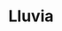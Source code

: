 ---
title: Lluvia
date: 
draft: false

# descripcion
description : Aros espectaculares! En plata 925 y cristal Swarovski. Detalles en microcubic. Simplemente bellísimos.

materials: Plata 925

color: 

dimensions: Largo 5cm

code: 01-10-1006

type: "Aros"

categories: []

price: $6.530,00

price_eftvo: $5.550,00

# Images
# first image will be shown in the product page
images:
  # - image: "images/path_to_image"
  # La ubicacion de las imagenes es imagenes/Aros/Aros.Cristal Swarovski/01-10-1006-lluvia
  - image: "./images/aros/cristal_swarovski/01-10-1006-lluvia_a.jpg"
  - image: "./images/aros/cristal_swarovski/01-10-1006-lluvia_b.jpg"
  - image: "./images/aros/cristal_swarovski/01-10-1006-lluvia_c.jpg"
---